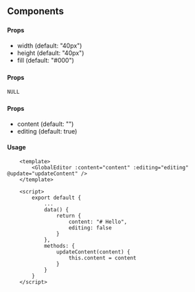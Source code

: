 ## Components

### <GlobalLoading />
#### Props
- width (default: "40px")
- height (default: "40px")
- fill (default: "#000")

### <GlobalNoideas />
#### Props
`NULL`

### <GlobalEditor />
#### Props
- content (default: "")
- editing (default: true)

#### Usage
```
	<template>
		<GlobalEditor :content="content" :editing="editing" @update="updateContent" />
	</template>

	<script>
		export default {
			...
			data() {
				return {
					content: "# Hello",
					editing: false
				}
			},
			methods: {
				updateContent(content) {
					this.content = content
				}
			}
		}
	</script>
```